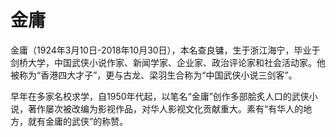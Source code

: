 # 金庸

金庸（1924年3月10日-2018年10月30日），本名查良镛，生于浙江海宁，毕业于剑桥大学，中国武侠小说作家、新闻学家、企业家、政治评论家和社会活动家。他被称为“香港四大才子”，更与古龙、梁羽生合称为“中国武侠小说三剑客”。

早年在多家名校求学，自1950年代起，以笔名“金庸”创作多部脍炙人口的武侠小说，著作屡次被改编为影视作品，对华人影视文化贡献重大。素有“有华人的地方，就有金庸的武侠”的称赞。
